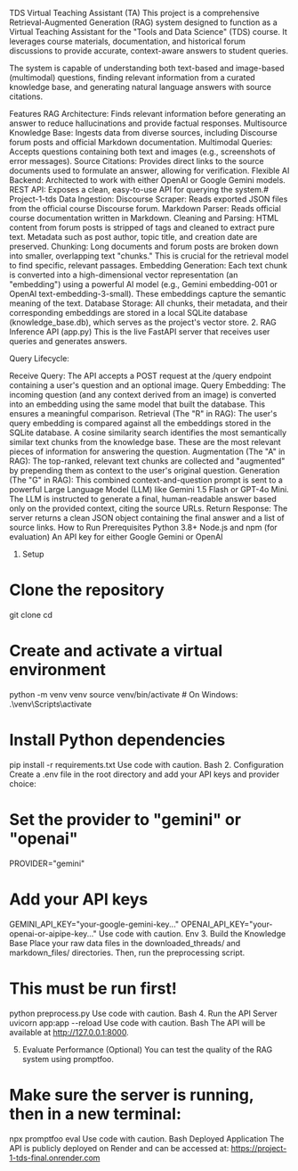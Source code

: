 TDS Virtual Teaching Assistant (TA)
This project is a comprehensive Retrieval-Augmented Generation (RAG) system designed to function as a Virtual Teaching Assistant for the "Tools and Data Science" (TDS) course. It leverages course materials, documentation, and historical forum discussions to provide accurate, context-aware answers to student queries.

The system is capable of understanding both text-based and image-based (multimodal) questions, finding relevant information from a curated knowledge base, and generating natural language answers with source citations.

Features
RAG Architecture: Finds relevant information before generating an answer to reduce hallucinations and provide factual responses.
Multisource Knowledge Base: Ingests data from diverse sources, including Discourse forum posts and official Markdown documentation.
Multimodal Queries: Accepts questions containing both text and images (e.g., screenshots of error messages).
Source Citations: Provides direct links to the source documents used to formulate an answer, allowing for verification.
Flexible AI Backend: Architected to work with either OpenAI or Google Gemini models.
REST API: Exposes a clean, easy-to-use API for querying the system.# Project-1-tds
Data Ingestion:
Discourse Scraper: Reads exported JSON files from the official course Discourse forum.
Markdown Parser: Reads official course documentation written in Markdown.
Cleaning and Parsing:
HTML content from forum posts is stripped of tags and cleaned to extract pure text.
Metadata such as post author, topic title, and creation date are preserved.
Chunking:
Long documents and forum posts are broken down into smaller, overlapping text "chunks." This is crucial for the retrieval model to find specific, relevant passages.
Embedding Generation:
Each text chunk is converted into a high-dimensional vector representation (an "embedding") using a powerful AI model (e.g., Gemini embedding-001 or OpenAI text-embedding-3-small). These embeddings capture the semantic meaning of the text.
Database Storage:
All chunks, their metadata, and their corresponding embeddings are stored in a local SQLite database (knowledge_base.db), which serves as the project's vector store.
2. RAG Inference API (app.py)
This is the live FastAPI server that receives user queries and generates answers.

Query Lifecycle:

Receive Query: The API accepts a POST request at the /query endpoint containing a user's question and an optional image.
Query Embedding: The incoming question (and any context derived from an image) is converted into an embedding using the same model that built the database. This ensures a meaningful comparison.
Retrieval (The "R" in RAG):
The user's query embedding is compared against all the embeddings stored in the SQLite database.
A cosine similarity search identifies the most semantically similar text chunks from the knowledge base. These are the most relevant pieces of information for answering the question.
Augmentation (The "A" in RAG):
The top-ranked, relevant text chunks are collected and "augmented" by prepending them as context to the user's original question.
Generation (The "G" in RAG):
This combined context-and-question prompt is sent to a powerful Large Language Model (LLM) like Gemini 1.5 Flash or GPT-4o Mini.
The LLM is instructed to generate a final, human-readable answer based only on the provided context, citing the source URLs.
Return Response: The server returns a clean JSON object containing the final answer and a list of source links.
How to Run
Prerequisites
Python 3.8+
Node.js and npm (for evaluation)
An API key for either Google Gemini or OpenAI
1. Setup
# Clone the repository
git clone <your-repo-url>
cd <your-repo-name>

# Create and activate a virtual environment
python -m venv venv
source venv/bin/activate  # On Windows: .\venv\Scripts\activate

# Install Python dependencies
pip install -r requirements.txt
Use code with caution.
Bash
2. Configuration
Create a .env file in the root directory and add your API keys and provider choice:

# Set the provider to "gemini" or "openai"
PROVIDER="gemini"

# Add your API keys
GEMINI_API_KEY="your-google-gemini-key..."
OPENAI_API_KEY="your-openai-or-aipipe-key..."
Use code with caution.
Env
3. Build the Knowledge Base
Place your raw data files in the downloaded_threads/ and markdown_files/ directories. Then, run the preprocessing script.

# This must be run first!
python preprocess.py
Use code with caution.
Bash
4. Run the API Server
uvicorn app:app --reload
Use code with caution.
Bash
The API will be available at http://127.0.0.1:8000.

5. Evaluate Performance (Optional)
You can test the quality of the RAG system using promptfoo.

# Make sure the server is running, then in a new terminal:
npx promptfoo eval
Use code with caution.
Bash
Deployed Application
The API is publicly deployed on Render and can be accessed at:
https://project-1-tds-final.onrender.com

